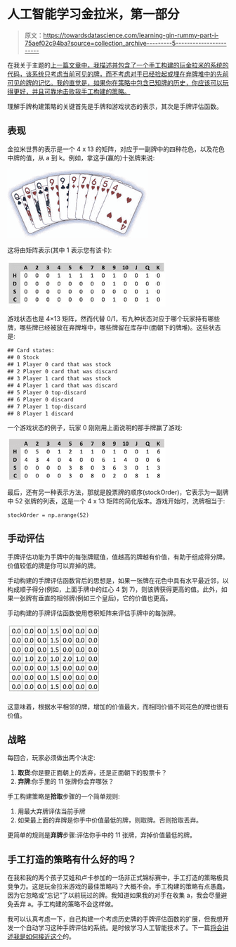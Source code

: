 # 人工智能学习金拉米，第一部分

> 原文：<https://towardsdatascience.com/learning-gin-rummy-part-i-75aef02c94ba?source=collection_archive---------5----------------------->

在我关于主题的[上一篇文章中，我描述并包含了一个手工构建的玩金拉米的系统的代码，该系统只考虑当前可见的牌，而不考虑对手已经捡起或埋在弃牌堆中的先前可见的牌的记忆。我的直觉是，如果你在策略中包含已知牌的历史，你应该可以玩得更好，并且可靠地击败我手工构建的策略。](https://medium.com/@markfasciano/computer-gin-rummy-27-years-later-ad3c2325315c)

理解手牌构建策略的关键首先是手牌和游戏状态的表示，其次是手牌评估函数。

## 表现

金拉米世界的表示是一个 4 x 13 的矩阵，对应于一副牌中的四种花色，以及花色中牌的值，从 a 到 k。例如，拿这手(赢的)十张牌来说:

![](img/7875c823a41675ac5223f448b62bf422.png)

这将由矩阵表示(其中 1 表示您有该卡):

![](img/a16125edd6dddf4ea585ac39652109e5.png)

游戏状态也是 4×13 矩阵，然而代替 0/1，有九种状态对应于哪个玩家持有哪些牌，哪些牌已经被放在弃牌堆中，哪些牌留在库存中(面朝下的牌堆)。这些状态是:

```
## Card states:          
## 0 Stock         
## 1 Player 0 card that was stock      
## 2 Player 0 card that was discard      
## 3 Player 1 card that was stock      
## 4 Player 1 card that was discard      
## 5 Player 0 top-discard       
## 6 Player 0 discard       
## 7 Player 1 top-discard       
## 8 Player 1 discard 
```

一个游戏状态的例子，玩家 0 刚刚用上面说明的那手牌赢了游戏:

![](img/22ba5d801cdc48f59a73bdbd9335b642.png)

最后，还有另一种表示方法，那就是股票牌的顺序(stockOrder)，它表示为一副牌中 52 张牌的列表，这是一个 4 x 13 矩阵的简化版本。游戏开始时，洗牌相当于:

```
stockOrder = np.arange(52)
```

## 手动评估

手牌评估功能为手牌中的每张牌赋值，值越高的牌越有价值，有助于组成得分牌。价值较低的牌是你可以弃掉的牌。

手动构建的手牌评估函数背后的思想是，如果一张牌在花色中具有水平最近邻，以构成顺子得分(例如，上面手牌中的红心 4 到 7)，则该牌获得更高的值。此外，如果一张牌有垂直的相邻牌(例如三个皇后)，它的价值也更高。

手动构建的手牌评估函数使用卷积矩阵来评估手牌中的每张牌。

![](img/79435742c75b4258c23193610567f359.png)

这意味着，根据水平相邻的牌，增加的价值最大，而相同价值不同花色的牌也很有价值。

## 战略

每回合，玩家必须做出两个决定:

1.  **取货**:你是要正面朝上的丢弃，还是正面朝下的股票卡？
2.  **弃牌**:你手里的 11 张牌你会弃哪张？

手工构建策略是**拾取**步骤的一个简单规则:

1.  用最大弃牌评估当前手牌
2.  如果最上面的弃牌是你手中价值最低的牌，则取牌。否则拾取丢弃。

更简单的规则是**弃牌**步骤:评估你手中的 11 张牌，弃掉价值最低的牌。

## 手工打造的策略有什么好的吗？

在我和我的两个孩子艾娃和卢卡参加的一场非正式锦标赛中，手工打造的策略极具竞争力。这是玩金拉米游戏的最佳策略吗？大概不会。手工构建的策略有点愚蠢，因为它忽略或“忘记”了以前玩过的牌。我知道如果我的对手在收集 a，我会尽量避免丢弃 a。手工构建的策略不会这样做。

我可以认真考虑一下，自己构建一个考虑历史牌的手牌评估函数的扩展，但我想开发一个自动学习这种手牌评估的系统。是时候学习人工智能技术了。下一篇[将会讲述我是如何接近这个](https://medium.com/towards-data-science/ai-learning-gin-rummy-part-ii-enter-google-tensorflow-7338ef93f2ed)的。
